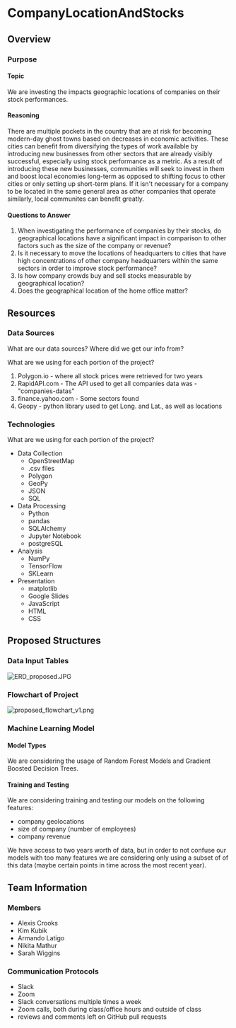 # CompanyLocationAndStocks

## Overview

### Purpose

#### Topic

We are investing the impacts geographic locations of companies on their stock performances.  

#### Reasoning

There are multiple pockets in the country that are at risk for becoming modern-day ghost towns based on decreases in economic activities.  These cities can benefit from diversifying the types of work available by introducing new businesses from other sectors that are already visibly successful, especially using stock performance as a metric.  As a result of introducing these new businesses, communities will seek to invest in them and boost local economies long-term as opposed to shifting focus to other cities or only setting up short-term plans.  If it isn't necessary for a company to be located in the same general area as other companies that operate similarly, local communites can benefit greatly.

#### Questions to Answer

1) When investigating the performance of companies by their stocks, do geographical locations have a significant impact in comparison to other factors such as the size of the company or revenue?
2) Is it necessary to move the locations of headquarters to cities that have high concentrations of other company headquarters within the same sectors in order to improve stock performance?
3) Is how company crowds buy and sell stocks measurable by geographical location? 
4) Does the geographical location of the home office matter?

## Resources

### Data Sources
What are our data sources?  Where did we get our info from?

What are we using for each portion of the project?
1. Polygon.io - where all stock prices were retrieved for two years
2. RapidAPI.com - The API used to get all companies data was - "companies-datas"
3. finance.yahoo.com - Some sectors found
4. Geopy - python library used to get Long. and Lat., as well as locations

### Technologies
What are we using for each portion of the project?
- Data Collection
  - OpenStreetMap
  - .csv files
  - Polygon
  - GeoPy
  - JSON
  - SQL
- Data Processing
  - Python
  - pandas
  - SQLAlchemy
  - Jupyter Notebook
  - postgreSQL
- Analysis
  - NumPy
  - TensorFlow
  - SKLearn
- Presentation
  - matplotlib
  - Google Slides
  - JavaScript
  - HTML
  - CSS

## Proposed Structures

### Data Input Tables

![ERD_proposed.JPG](https://github.com/kjkubik/CompanyLocationAndStocks/blob/main/images/ERD_proposed.JPG)

### Flowchart of Project

![proposed_flowchart_v1.png](https://github.com/kjkubik/CompanyLocationAndStocks/blob/main/images/proposed_flowchart_v1.png)

### Machine Learning Model

#### Model Types

We are considering the usage of Random Forest Models and Gradient Boosted Decision Trees.  

#### Training and Testing

We are considering training and testing our models on the following features:
- company geolocations
- size of company (number of employees)
- company revenue

We have access to two years worth of data, but in order to not confuse our models with too many features we are considering only using a subset of of this data (maybe certain points in time across the most recent year).

## Team Information

### Members
- Alexis Crooks
- Kim Kubik
- Armando Latigo
- Nikita Mathur
- Sarah Wiggins

### Communication Protocols
- Slack
- Zoom
- Slack conversations multiple times a week
- Zoom calls, both during class/office hours and outside of class 
- reviews and comments left on GitHub pull requests

